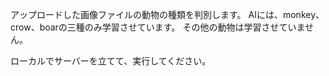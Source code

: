 アップロードした画像ファイルの動物の種類を判別します。
AIには、monkey、crow、boarの三種のみ学習させています。
その他の動物は学習させていません。

ローカルでサーバーを立てて、実行してください。
